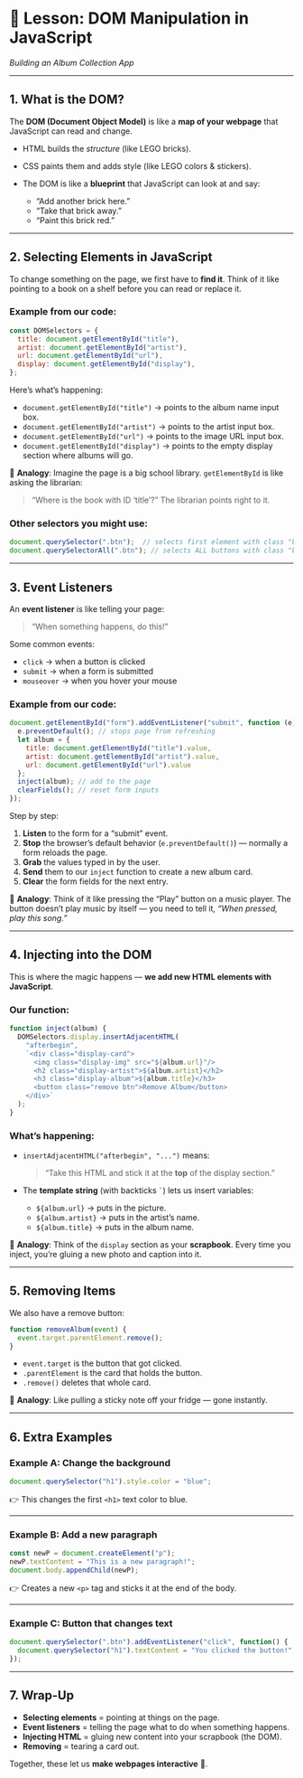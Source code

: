 
# 🎵 Lesson: DOM Manipulation in JavaScript

*Building an Album Collection App*

---

## 1. What is the DOM?

The **DOM (Document Object Model)** is like a **map of your webpage** that JavaScript can read and change.

* HTML builds the *structure* (like LEGO bricks).
* CSS paints them and adds style (like LEGO colors & stickers).
* The DOM is like a **blueprint** that JavaScript can look at and say:

  * “Add another brick here.”
  * “Take that brick away.”
  * “Paint this brick red.”

---

## 2. Selecting Elements in JavaScript

To change something on the page, we first have to **find it**.
Think of it like pointing to a book on a shelf before you can read or replace it.

### Example from our code:

```js
const DOMSelectors = {
  title: document.getElementById("title"),
  artist: document.getElementById("artist"),
  url: document.getElementById("url"),
  display: document.getElementById("display"),
};
```

Here’s what’s happening:

* `document.getElementById("title")` → points to the album name input box.
* `document.getElementById("artist")` → points to the artist input box.
* `document.getElementById("url")` → points to the image URL input box.
* `document.getElementById("display")` → points to the empty display section where albums will go.

📌 **Analogy**: Imagine the page is a big school library. `getElementById` is like asking the librarian:

> “Where is the book with ID ‘title’?”
> The librarian points right to it.

### Other selectors you might use:

```js
document.querySelector(".btn");  // selects first element with class "btn"
document.querySelectorAll(".btn"); // selects ALL buttons with class "btn"
```

---

## 3. Event Listeners

An **event listener** is like telling your page:

> “When something happens, do this!”

Some common events:

* `click` → when a button is clicked
* `submit` → when a form is submitted
* `mouseover` → when you hover your mouse

### Example from our code:

```js
document.getElementById("form").addEventListener("submit", function (e) {
  e.preventDefault(); // stops page from refreshing
  let album = {
    title: document.getElementById("title").value,
    artist: document.getElementById("artist").value,
    url: document.getElementById("url").value
  };
  inject(album); // add to the page
  clearFields(); // reset form inputs
});
```

Step by step:

1. **Listen** to the form for a “submit” event.
2. **Stop** the browser’s default behavior (`e.preventDefault()`) — normally a form reloads the page.
3. **Grab** the values typed in by the user.
4. **Send** them to our `inject` function to create a new album card.
5. **Clear** the form fields for the next entry.

📌 **Analogy**: Think of it like pressing the “Play” button on a music player.
The button doesn’t play music by itself — you need to tell it, *“When pressed, play this song.”*

---

## 4. Injecting into the DOM

This is where the magic happens — **we add new HTML elements with JavaScript**.

### Our function:

```js
function inject(album) {
  DOMSelectors.display.insertAdjacentHTML(
    "afterbegin",
    `<div class="display-card">
      <img class="display-img" src="${album.url}"/>
      <h2 class="display-artist">${album.artist}</h2>
      <h3 class="display-album">${album.title}</h3>
      <button class="remove btn">Remove Album</button>
    </div>`
  );
}
```

### What’s happening:

* `insertAdjacentHTML("afterbegin", "...")` means:

  > “Take this HTML and stick it at the **top** of the display section.”

* The **template string** (with backticks `` ` ``) lets us insert variables:

  * `${album.url}` → puts in the picture.
  * `${album.artist}` → puts in the artist’s name.
  * `${album.title}` → puts in the album name.

📌 **Analogy**: Think of the `display` section as your **scrapbook**.
Every time you inject, you’re gluing a new photo and caption into it.

---

## 5. Removing Items

We also have a remove button:

```js
function removeAlbum(event) {
  event.target.parentElement.remove();
}
```

* `event.target` is the button that got clicked.
* `.parentElement` is the card that holds the button.
* `.remove()` deletes that whole card.

📌 **Analogy**: Like pulling a sticky note off your fridge — gone instantly.

---

## 6. Extra Examples

### Example A: Change the background

```js
document.querySelector("h1").style.color = "blue";
```

👉 This changes the first `<h1>` text color to blue.

---

### Example B: Add a new paragraph

```js
const newP = document.createElement("p");
newP.textContent = "This is a new paragraph!";
document.body.appendChild(newP);
```

👉 Creates a new `<p>` tag and sticks it at the end of the body.

---

### Example C: Button that changes text

```js
document.querySelector(".btn").addEventListener("click", function() {
  document.querySelector("h1").textContent = "You clicked the button!";
});
```

---

## 7. Wrap-Up

* **Selecting elements** = pointing at things on the page.
* **Event listeners** = telling the page what to do when something happens.
* **Injecting HTML** = gluing new content into your scrapbook (the DOM).
* **Removing** = tearing a card out.

Together, these let us **make webpages interactive** 🎉.
